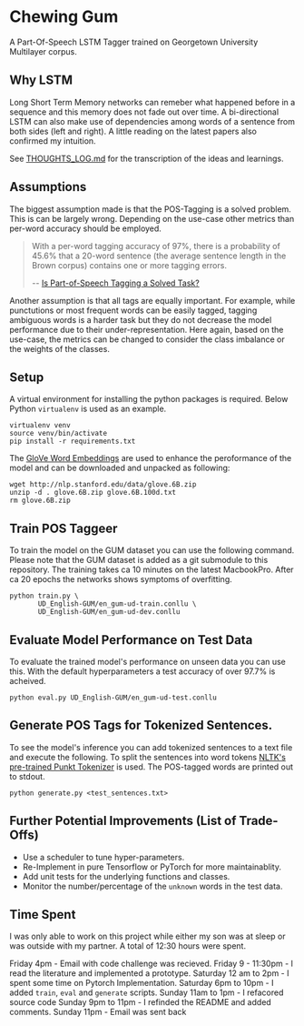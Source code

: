 # Chewing Gum
A Part-Of-Speech LSTM Tagger trained on Georgetown University Multilayer corpus.

## Why LSTM
Long Short Term Memory networks can remeber what happened before in a sequence 
and this memory does not fade out over time. A bi-directional LSTM can also 
make use of dependencies among words of a sentence from both sides (left and 
right). A little reading on the latest papers also confirmed my intuition.

See [THOUGHTS_LOG.md](THOUGHTS_LOG.md) for the transcription of the ideas and
learnings.

## Assumptions
The biggest assumption made is that the POS-Tagging is a solved problem. This
is can be largely wrong. Depending on the use-case other metrics than per-word
accuracy should be employed.
>With a per-word tagging accuracy of 97%, there is a probability of 45.6% that
a 20-word sentence (the average sentence length in the Brown corpus) contains
one or more tagging errors.
>
> -- [Is Part-of-Speech Tagging a Solved Task?](http://www.stefan-evert.de/PUB/GiesbrechtEvert2009_Tagging.pdf)

Another assumption is that all tags are equally important. For example, 
while punctutions or most frequent words can be easily tagged, tagging ambiguous
words is a harder task but they do not decrease the model performance due to 
their under-representation. Here again, based on the use-case, the metrics can
be changed to consider the class imbalance or the weights of the classes.

## Setup
A virtual environment for installing the python packages is required. Below 
Python `virtualenv` is used as an example.
```
virtualenv venv
source venv/bin/activate
pip install -r requirements.txt
```

The [GloVe Word Embeddings](https://nlp.stanford.edu/projects/glove/) are used
to enhance the peroformance of the model and can be downloaded and unpacked as
following:
```
wget http://nlp.stanford.edu/data/glove.6B.zip
unzip -d . glove.6B.zip glove.6B.100d.txt
rm glove.6B.zip
```

## Train POS Taggeer
To train the model on the GUM dataset you can use the following command. Please
note that the GUM dataset is added as a git submodule to this repository. The
training takes ca 10 minutes on the latest MacbookPro. After ca 20 epochs the 
networks shows symptoms of overfitting.
```
python train.py \
       UD_English-GUM/en_gum-ud-train.conllu \
       UD_English-GUM/en_gum-ud-dev.conllu
```

## Evaluate Model Performance on Test Data
To evaluate the trained model's performance on unseen data you can use this.
With the default hyperparameters a test accuracy of over 97.7% is acheived. 
```
python eval.py UD_English-GUM/en_gum-ud-test.conllu
```

## Generate POS Tags for Tokenized Sentences.
To see the model's inference you can add tokenized sentences to a text file 
and execute the following. To split the sentences into word tokens
[NLTK's pre-trained Punkt Tokenizer](https://www.nltk.org/_modules/nltk/tokenize/punkt.html)
is used. The POS-tagged words are printed out to stdout.
```
python generate.py <test_sentences.txt>
```

## Further Potential Improvements (List of Trade-Offs)
 - Use a scheduler to tune hyper-parameters.
 - Re-Implement in pure Tensorflow or PyTorch for more maintainablity.
 - Add unit tests for the underlying functions and classes.
 - Monitor the number/percentage of the `unknown` words in the test data.

## Time Spent
I was only able to work on this project while either my son was at sleep or was
outside with my partner. A total of 12:30 hours were spent.

Friday 4pm - Email with code challenge was recieved.
Friday 9 - 11:30pm - I read the literature and implemented a prototype.
Saturday 12 am to 2pm - I spent some time on Pytorch Implementation.
Saturday 6pm to 10pm - I added `train`, `eval` and `generate` scripts.
Sunday 11am to 1pm - I refacored source code
Sunday 9pm to 11pm - I refinded the README and added comments.
Sunday 11pm - Email was sent back
